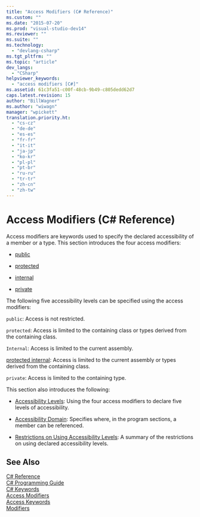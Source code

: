 ```yaml
---
title: "Access Modifiers (C# Reference)"
ms.custom: ""
ms.date: "2015-07-20"
ms.prod: "visual-studio-dev14"
ms.reviewer: ""
ms.suite: ""
ms.technology: 
  - "devlang-csharp"
ms.tgt_pltfrm: ""
ms.topic: "article"
dev_langs: 
  - "CSharp"
helpviewer_keywords: 
  - "access modifiers [C#]"
ms.assetid: 61c3fa51-c00f-48cb-9b49-c805dedd62d7
caps.latest.revision: 15
author: "BillWagner"
ms.author: "wiwagn"
manager: "wpickett"
translation.priority.ht: 
  - "cs-cz"
  - "de-de"
  - "es-es"
  - "fr-fr"
  - "it-it"
  - "ja-jp"
  - "ko-kr"
  - "pl-pl"
  - "pt-br"
  - "ru-ru"
  - "tr-tr"
  - "zh-cn"
  - "zh-tw"
---
```

# Access Modifiers (C# Reference)
Access modifiers are keywords used to specify the declared accessibility of a member or a type. This section introduces the four access modifiers:  
  
-   [public](../../../csharp\language-reference\keywords/public.md)  
  
-   [protected](../../../csharp\language-reference\keywords/protected.md)  
  
-   [internal](../../../csharp\language-reference\keywords/internal.md)  
  
-   [private](../../../csharp\language-reference\keywords/private.md)  
  
 The following five accessibility levels can be specified using the access modifiers:  
  
 `public`: Access is not restricted.  
  
 `protected`: Access is limited to the containing class or types derived from the containing class.  
  
 `Internal`: Access is limited to the current assembly.  
  
 [protected internal](../../../csharp\programming-guide\classes-and-structs/access-modifiers.md): Access is limited to the current assembly or types derived from the containing class.  
  
 `private`: Access is limited to the containing type.  
  
 This section also introduces the following:  
  
-   [Accessibility Levels](../../../csharp\language-reference\keywords/accessibility-levels.md): Using the four access modifiers to declare five levels of accessibility.  
  
-   [Accessibility Domain](../../../csharp\language-reference\keywords/accessibility-domain.md): Specifies where, in the program sections, a member can be referenced.  
  
-   [Restrictions on Using Accessibility Levels](../../../csharp\language-reference\keywords/restrictions-on-using-accessibility-levels.md): A summary of the restrictions on using declared accessibility levels.  
  
## See Also  
 [C# Reference](../../../csharp\language-reference/index.md)   
 [C# Programming Guide](../../../csharp\programming-guide/index.md)   
 [C# Keywords](../../../csharp\language-reference\keywords/index.md)   
 [Access Modifiers](../../../csharp\programming-guide\classes-and-structs/access-modifiers.md)   
 [Access Keywords](../../../csharp\language-reference\keywords/access-keywords.md)   
 [Modifiers](../../../csharp\language-reference\keywords/modifiers.md)